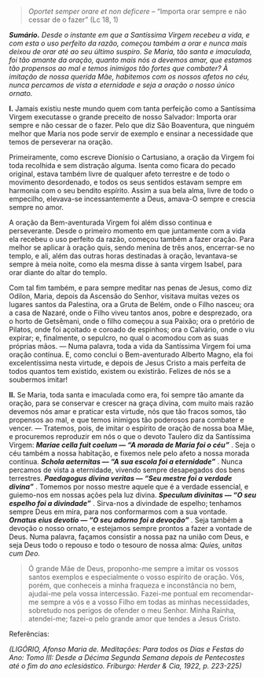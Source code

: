 > *Oportet semper orare et non deficere* – “Importa orar sempre e não cessar de o fazer” (Lc 18, 1)

***Sumário.** Desde o instante em que a Santíssima Virgem recebeu a vida, e com esta o uso perfeito da razão, começou também a orar e nunca mais deixou de orar até ao seu último suspiro. Se Maria, tão santa e imaculada, foi tão amante da oração, quanto mais nós a devemos amar, que estamos tão propensos ao mal e temos inimigos tão fortes que combater? À imitação de nossa querida Mãe, habitemos com os nossos afetos no céu, nunca percamos de vista a eternidade e seja a oração o nosso único ornato.*

**I.** Jamais existiu neste mundo quem com tanta perfeição como a Santíssima Virgem executasse o grande preceito de nosso Salvador: Importa orar sempre e não cessar de o fazer. Pelo que diz São Boaventura, que ninguém melhor que Maria nos pode servir de exemplo e ensinar a necessidade que temos de perseverar na oração.

Primeiramente, como escreve Dionísio o Cartusiano, a oração da Virgem foi toda recolhida e sem distração alguma. Isenta como ficara do pecado original, estava também livre de qualquer afeto terrestre e de todo o movimento desordenado, e todos os seus sentidos estavam sempre em harmonia com o seu bendito espírito. Assim a sua bela alma, livre de todo o empecilho, elevava-se incessantemente a Deus, amava-O sempre e crescia sempre no amor.

A oração da Bem-aventurada Virgem foi além disso continua e perseverante. Desde o primeiro momento em que juntamente com a vida ela recebeu o uso perfeito da razão, começou também a fazer oração. Para melhor se aplicar à oração quis, sendo menina de três anos, encerrar-se no templo, e ali, além das outras horas destinadas à oração, levantava-se sempre à meia noite, como ela mesma disse à santa virgem Isabel, para orar diante do altar do templo.

Com tal fim também, e para sempre meditar nas penas de Jesus, como diz Odilon, Maria, depois da Ascensão do Senhor, visitava muitas vezes os lugares santos da Palestina, ora a Gruta de Belém, onde o Filho nasceu; ora a casa de Nazaré, onde o Filho viveu tantos anos, pobre e desprezado, ora o horto de Getsêmani, onde o filho começou a sua Paixão; ora o pretório de Pilatos, onde foi açoitado e coroado de espinhos; ora o Calvário, onde o viu expirar; e, finalmente, o sepulcro, no qual o acomodou com as suas próprias mãos. — Numa palavra, toda a vida da Santíssima Virgem foi uma oração contínua. E, como conclui o Bem-aventurado Alberto Magno, ela foi excelentíssima nesta virtude, e depois de Jesus Cristo a mais perfeita de todos quantos tem existido, existem ou existirão. Felizes de nós se a soubermos imitar!

**II.** Se Maria, toda santa e imaculada como era, foi sempre tão amante da oração, para se conservar e crescer na graça divina, com muito mais razão devemos nós amar e praticar esta virtude, nós que tão fracos somos, tão propensos ao mal, e que temos inimigos tão poderosos para combater e vencer. — Tratemos, pois, de imitar o espírito de oração de nossa boa Mãe, e procuremos reproduzir em nós o que o devoto Taulero diz da Santíssima Virgem: ***Mariae cella fuit coelum — “A morada de Maria foi o céu”*** . Seja o céu também a nossa habitação, e fixemos nele pelo afeto a nossa morada contínua. ***Schola aeternitas — “A sua escola foi a eternidade”*** . Nunca percamos de vista a eternidade, vivendo sempre desapegados dos bens terrestres. ***Paedagogus divina veritas — “Seu mestre foi a verdade divina”*** . Tomemos por nosso mestre aquele que é a verdade essencial, e guiemo-nos em nossas ações pela luz divina. ***Speculum divinitas — “O seu espelho foi a divindade”*** . Sirva-nos a divindade de espelho; tenhamos sempre Deus em mira, para nos conformarmos com a sua vontade. ***Ornatus eius devotio — “O seu adorno foi a devoção”*** . Seja também a devoção o nosso ornato, e estejamos sempre prontos a fazer a vontade de Deus. Numa palavra, façamos consistir a nossa paz na união com Deus, e seja Deus todo o repouso e todo o tesouro de nossa alma: *Quies, unitas cum Deo.*

> Ó grande Mãe de Deus, proponho-me sempre a imitar os vossos santos exemplos e especialmente o vosso espírito de oração. Vós, porém, que conheceis a minha fraqueza e inconstância no bem, ajudai-me pela vossa intercessão. Fazei-me pontual em recomendar-me sempre a vós e a vosso Filho em todas as minhas necessidades, sobretudo nos perigos de ofender o meu Senhor. Minha Rainha, atendei-me; fazei-o pelo grande amor que tendes a Jesus Cristo.

Referências:

*(LIGÓRIO, Afonso Maria de. Meditações: Para todos os Dias e Festas do Ano: Tomo III: Desde a Décima Segunda Semana depois de Pentecostes até o fim do ano eclesiástico. Friburgo: Herder & Cia, 1922, p. 223-225)*

